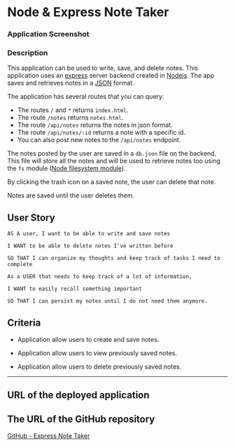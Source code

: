 # Node & Express Note Taker

### Application Screenshot



### Description

This application can be used to write, save, and delete notes. This application uses an [express](https://expressjs.com/) server backend created in [Nodejs](https://nodejs.org/en/). The app saves and retrieves notes in a [JSON](http://json.org/json-en.html) format.

The application has several routes that you can query:

* The routes `/` and `*` returns `index.html`.
* The route `/notes` returns `notes.html`.
* The route `/api/notes` returns the notes in json format.
* The route `/api/notes/:id` returns a note with a specific id.
* You can also post new notes to the `/api/notes` endpoint.

The notes posted by the user are saved in a `db.json` file on the backend. This file will store all the notes and will be used to retrieve notes too using the `fs` module ([Node filesystem module](https://nodejs.org/api/fs.html#fs_file_system)).

By clicking the trash icon on a saved note, the user can delete that note.

Notes are saved until the user deletes them.

## User Story

```
AS A user, I want to be able to write and save notes

I WANT to be able to delete notes I've written before

SO THAT I can organize my thoughts and keep track of tasks I need to complete

As a USER that needs to keep track of a lot of information,

I WANT to easily recall something important 

SO THAT I can persist my notes until I do not need them anymore.
```

## Criteria

* Application allow users to create and save notes.

* Application allow users to view previously saved notes.

* Application allow users to delete previously saved notes.

- - -


## URL of the deployed application

## The URL of the GitHub repository

[GitHub - Express Note Taker](https://github.com/tomaspz/express-note-taker)